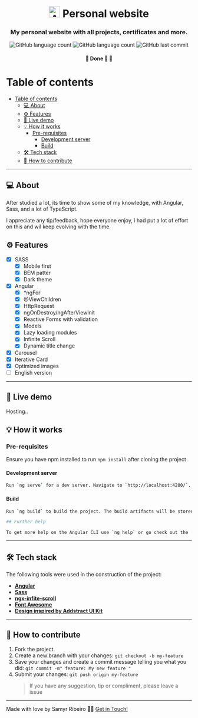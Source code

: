 <h1 align="center"> <img alt="Angular logo" src='https://cdn.jsdelivr.net/gh/devicons/devicon/icons/angularjs/angularjs-plain.svg' width="auto" height="30"> Personal website</h1>

<h3 align="center">
My personal website with all projects, certificates and more.
</h3>

<p align="center"> <img alt="GitHub language count" src="https://img.shields.io/github/languages/count/SamyrOR/personal-website">
<img alt="GitHub language count" src="https://img.shields.io/github/repo-size/SamyrOR/personal-website">
		<img  alt="GitHub last commit"  src="https://img.shields.io/github/last-commit/SamyrOR/personal-website">
</p>
<h4 align="center">
	🚧 Done 🚀 🚧
</h4>

# Table of contents

<!--ts-->

- [Table of contents](#table-of-contents)
  - [💻 About](#-about)
  - [⚙️ Features](#️-features)
  - [🚀 Live demo](#-live-demo)
  - [💡 How it works](#-how-it-works)
    - [Pre-requisites](#pre-requisites)
      - [Development server](#development-server)
      - [Build](#build)
  - [🛠 Tech stack](#-tech-stack)
  - [💪 How to contribute](#-how-to-contribute)
  <!--te-->

---

## 💻 About

After studied a lot, its time to show some of my knowledge, with Angular, Sass, and a lot of TypeScript.

I appreciate any tip/feedback, hope everyone enjoy, i had put a lot of effort on this and wil keep evolving with the time.

## ⚙️ Features

- [x] SASS
  - [x] Mobile first
  - [x] BEM patter
  - [x] Dark theme
- [x] Angular
  - [x] \*ngFor
  - [x] @ViewChildren
  - [x] HttpRequest
  - [x] ngOnDestroy/ngAfterViewInit
  - [x] Reactive Forms with validation
  - [x] Models
  - [x] Lazy loading modules
  - [x] Infinite Scroll
  - [x] Dynamic title change
- [x] Carousel
- [x] Iterative Card
- [x] Optimized images
- [ ] English version

---

## 🚀 Live demo

Hosting..

## 💡 How it works

### Pre-requisites

Ensure you have npm installed to run `npm install` after cloning the project

#### Development server

```bash
Run `ng serve` for a dev server. Navigate to `http://localhost:4200/`. The app will automatically reload if you change any of the source files.
```

#### Build

```bash
Run `ng build` to build the project. The build artifacts will be stored in the `dist/` directory.
```

```bash
## Further help

To get more help on the Angular CLI use `ng help` or go check out the [Angular CLI Overview and Command Reference](https://angular.io/cli) page.
```

---

## 🛠 Tech stack

The following tools were used in the construction of the project:

- **[Angular](https://angular.io/)**
- **[Sass](https://sass-lang.com/)**
- **[ngx-infite-scroll](https://www.npmjs.com/package/ngx-infinite-scroll)**
- **[Font Awesome](https://fontawesome.com/)**
- **[Design inspired by Addstract UI Kit](https://www.behance.net/gallery/56133557/Addstract-Free-UI-kit)**

---

## 💪 How to contribute

1. Fork the project.
2. Create a new branch with your changes: `git checkout -b my-feature`
3. Save your changes and create a commit message telling you what you did: `git commit -m" feature: My new feature "`
4. Submit your changes: `git push origin my-feature`
   > If you have any suggestion, tip or compliment, please leave a issue

---

Made with love by Samyr Ribeiro 👋🏽 [Get in Touch!](https://www.linkedin.com/in/samyr-ribeiro-82a720145/)
